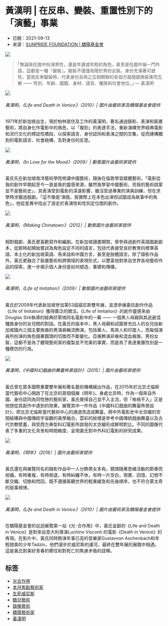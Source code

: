 # 黃漢明 | 在反串、變裝、重置性別下的「演藝」事業

- 日期：2021-09-13  
- 来源：[SUNPRIDE FOUNDATION | 驕陽基金會](https://sunpride.hk/zh/category/articles-zh/)

![](https://sunpride.hk/wp-content/uploads/2021/09/07-a-Ming-Wong-Life-and-Death-in-Venice-2010-02-m-1024x683.jpg)

> ｢無論我在戲中扮演男性，還是年邁或年輕的角色，甚至是在戲中操一門外語，這都是一種『變裝』。變裝不僅僅局限於男扮女裝。身份充滿著可塑性，當我反串變裝時，代表身份且與之互相關聯的各個方面隨變換裝束而瓦解 —— 性別、年齡、國籍、身材、語言、種族和社會地位。｣ — 黃漢明

![](https://sunpride.hk/wp-content/uploads/2021/09/01-1.jpg)

###### 黃漢明，《Life and Death in Venice》（2010）| 圖片由藝術家及驕陽基金會提供

1971年於新加坡出生，現於柏林居住及工作的黃漢明，著名通過錄影、表演和裝置藝術，將自身化作電影中的角色，以「複刻」的表達手法，重新演繹世界經典電影和流行文化的標誌性橋段，以探索語言、身份認同和表演之間的交集，從而建構獨到的電影語言、社會結構，及對身份的反思。

![](https://sunpride.hk/wp-content/uploads/2021/09/02_ming-wong-in-love-for-the-mood-1.gif)

###### 黃漢明，《In Love for the Mood》（2009）| 動態圖片由藝術家提供

黃氏先在新加坡南洋藝術學院修讀中國藝術，隨後在倫敦學習媒體藝術。「電影從我的創作早期起至今一直是我的靈感來源，雖然我學習中國藝術，但我的藝術啟蒙並不是藝術史」，其表演受到電影的深遠影響，雖沒受過專業的演員訓練，但在求學時涉獵過戲劇。「這不像是‘演戲，我實際上在本色出演但試圖成為故事中的角色」，他從差異中找出了游走於表演性和性別定位間的創作。

![](https://sunpride.hk/wp-content/uploads/2021/09/03_ming-wong-making-chinatown-1.gif)

###### 黃漢明，《Making Chinatown》（2012）| 動態圖片由藝術家提供

相對戲劇，黃氏更喜歡寫作和編劇。在新加坡讀書期間，曾參與過創作英語戲劇劇本，從那時起開始嘗試為角色設定不同的語言，包括代表接受良好教育的標準英語、本土化的新加坡英語、馬來話和中國方言，甚至是肢體語言。除了錄影作品外，黃氏更融合了裝置藝術和跨領域的表現形式，以豐富他對來自世界各地藝術作品的探索，進一步揭示個人身份是如何塑造、重建和傳播。

![](https://sunpride.hk/wp-content/uploads/2021/09/04_ming-wong-live-of-imitation-1.gif)

###### 黃漢明，《Life of Imitation》（2009）| 動態圖片由藝術家提供

黃氏於2009年代表新加坡參加第53屆威尼斯雙年展，並憑參展委託創作作品《Life of Imitation》獲得廣泛的關注。《Life of Imitation》的創作靈感來由Douglas Sirk執導的經典好萊塢同名電影中的一幕 —— 一個黑人母親與其逃避混種族身份的女兒間的對話。在黃氏的版本中，黑人母親和試圖冒充白人的女兒由新加坡國內三個主要族裔的男演員輪流飾演，包括華人、馬來人和印度人，而每個演員所扮演的角色隨著鏡頭的切換而不斷變化。亞裔飾演非裔和混血裔族、男扮女裝，這都不是為了體現藝術家的複製並不完美的事實，而是為了表達重置性別是一種模仿的行為。

![](https://sunpride.hk/wp-content/uploads/2021/09/05_mingwong-1.jpg)

###### 黃漢明，《中國科幻戲曲的舞臺佈景設計》（2015）| 圖片由藝術家提供

黃氏曾在眾多國際重要雙年展和著名藝術機構展出作品，在2015年於北京尤倫斯當代藝術中心開啟了在北京的首個個展《明年》。身處北京時，作為一個來自外國、身份認同為同性戀的藝術家，黃氏覺得自己並不入主流，但「格格不入」正是他想從其創作中達到的效果。展覽其中一件作品《中國科幻戲曲的舞臺佈景設計》，把北京尤倫斯當代藝術中心的通道改造成舞臺，將中外電影史中太空艙的空間結構與中國傳統宇宙觀的美學融合。雲彩的紋樣是參考中國傳統戲曲舞臺以及古代宗教壁畫，與受西方典型科幻電影所啟發的太空艙形成鮮明對比。不同的圖像代表了多重的文化背景和時間維度，呈現黃氏對中外科幻電影的研究成果。

![](https://sunpride.hk/wp-content/uploads/2021/09/06_Next-Year-2.jpg)

###### 黃漢明，《明年》（2016）| 圖片由藝術家提供

黃氏還在與展覽同名的錄影作品中一人分飾男女多角，鏡頭隨著思緒活動的節奏而拍攝，有時重複，有時倒退，有時糾纏不休，有時一片空白，現實、回憶、幻想不斷交織、切換和閃回，既不遵循客觀世界的輕重緩急和先後順序，也不符合蒙太奇的敍事規律。

![](https://sunpride.hk/wp-content/uploads/2021/09/07-1.jpg)

###### 黃漢明，《Life and Death in Venice》（2010）| 圖片由藝術家及驕陽基金會提供

在驕陽基金會的巡迴展覽第一站《光･合作用》中，黃氏呈獻的《Life and Death in Venice》是對來自意大利導演Luchino Visconti 的電影《Death in Venice》的再現。在影片中，黃氏同時飾演年事已高的音樂家Gustavvon Aschenbach和年輕貌美的少年Tadzio，他們漫步於威尼斯的運河，最終在雙年展的展館中相遇。這是黃氏對美好青春的嚮往和對死亡的焦慮矛盾的詮釋。

## 标签
- [光合作用](https://sunpride.hk/zh/tag/%e5%85%89%e5%90%88%e4%bd%9c%e7%94%a8-zh/)
- [本月焦點藝術家](https://sunpride.hk/zh/tag/%e6%9c%ac%e6%9c%88%e7%84%a6%e9%bb%9e%e8%97%9d%e8%a1%93%e5%ae%b6/)
- [生死威尼斯](https://sunpride.hk/zh/tag/%e7%94%9f%e6%ad%bb%e5%a8%81%e5%b0%bc%e6%96%af/)
- [酷兒藝術](https://sunpride.hk/zh/tag/%e9%85%b7%e5%85%92%e8%97%9d%e8%a1%93/)
- [錄像藝術](https://sunpride.hk/zh/tag/%e9%8c%84%e5%83%8f%e8%97%9d%e8%a1%93/)
- [驕陽藝術家](https://sunpride.hk/zh/tag/%e9%a9%95%e9%99%bd%e8%97%9d%e8%a1%93%e5%ae%b6/)
- [黃漢明](https://sunpride.hk/zh/tag/%e9%bb%83%e6%bc%a2%e6%98%8e/)